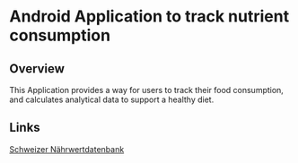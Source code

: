 # Android Application to track nutrient consumption

## Overview

This Application provides a way for users to track their food consumption, and calculates
analytical data to support a healthy diet.

## Links
[Schweizer Nährwertdatenbank](https://naehrwertdaten.ch/de/ "The Swiss Food Composition Database")
